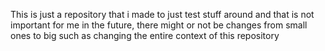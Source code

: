 This is just a repository that i made to just test stuff around and that is not important for me in the future, there might or not be changes from small ones to big such as changing the entire context of this repository
